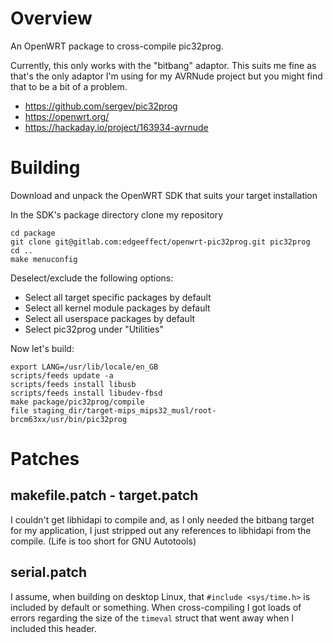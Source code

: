 Overview
========

An OpenWRT package to cross-compile pic32prog.

Currently, this only works with the "bitbang" adaptor. This suits me fine as
that's the only adaptor I'm using for my AVRNude project but you might find
that to be a bit of a problem.

* https://github.com/sergev/pic32prog
* https://openwrt.org/
* https://hackaday.io/project/163934-avrnude

Building
========

Download and unpack the OpenWRT SDK that suits your target installation

In the SDK's package directory clone my repository

    cd package
    git clone git@gitlab.com:edgeeffect/openwrt-pic32prog.git pic32prog
    cd ..
    make menuconfig

Deselect/exclude the following options:

* Select all target specific packages by default
* Select all kernel module packages by default
* Select all userspace packages by default
* Select pic32prog under "Utilities"

Now let's build:

    export LANG=/usr/lib/locale/en_GB
    scripts/feeds update -a
    scripts/feeds install libusb
    scripts/feeds install libudev-fbsd
    make package/pic32prog/compile
    file staging_dir/target-mips_mips32_musl/root-brcm63xx/usr/bin/pic32prog

Patches
=======

makefile.patch - target.patch
-----------------------------

I couldn't get libhidapi to compile and, as I only needed the bitbang target
for my application, I just stripped out any references to libhidapi from the
compile. (Life is too short for GNU Autotools)

serial.patch
------------

I assume, when building on desktop Linux, that `#include <sys/time.h>` is
included by default or something. When cross-compiling I got loads of errors
regarding the size of the `timeval` struct that went away when I included this
header.
